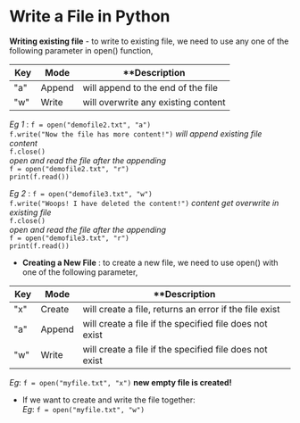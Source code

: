 # Write a File in Python

**Writing existing file** - to write to existing file, we need to use any one of the following parameter in open() function,

| **Key** | **Mode** | **Description |
|---------|---------|------------|
|"a" | Append | will append to the end of the file|
|"w" | Write | will overwrite any existing content|

*Eg 1* : ```f = open("demofile2.txt", "a")``` <br />
		 ```f.write("Now the file has more content!")``` *will append existing file content* <br />
		 ```f.close()``` <br />
		 *open and read the file after the appending* <br />
		 ```f = open("demofile2.txt", "r")``` <br />
		 ```print(f.read())```

*Eg 2* : ```f = open("demofile3.txt", "w")``` <br />
		 ```f.write("Woops! I have deleted the content!")``` *content get overwrite in existing file* <br />
		 ```f.close()``` <br />
		 *open and read the file after the appending* <br />
		 ```f = open("demofile3.txt", "r")``` <br />
		 ```print(f.read())``` <br />

+ **Creating a New File** : to create a new file, we need to use open() with one of the following parameter,

| **Key** | **Mode** | **Description |
|---------|---------|------------|
|"x" | Create | will create a file, returns an error if the file exist|
|"a" | Append | will create a file if the specified file does not exist|
|"w" | Write  | will create a file if the specified file does not exist|

*Eg*: ```f = open("myfile.txt", "x")``` **new empty file is created!**

+ If we want to create and write the file together: <br />
	*Eg*: ```f = open("myfile.txt", "w")```